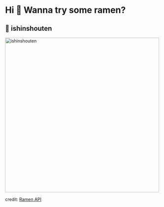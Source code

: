 
  <h1>Hi 👋 Wanna try some ramen?</h1>

  ## 🍜 ishinshouten

  <img src=https://ramen-api.dev/images/ishinshouten/ishinshouten-001.jpg alt="ishinshouten" width="500" height="auto"/>

  credit: [Ramen API](https://github.com/yusukebe/ramen-api)
  